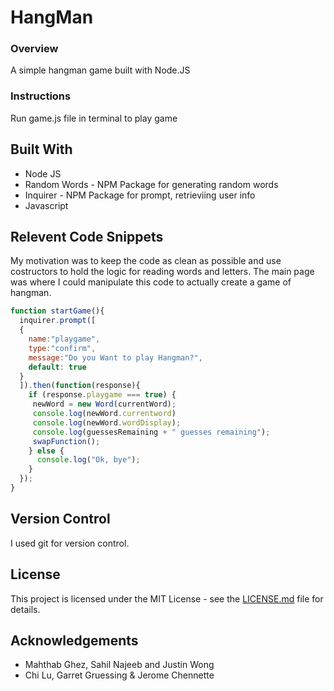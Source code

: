 # HangMan

### Overview

A simple hangman game built with Node.JS

### Instructions
Run game.js file in terminal to play game


## Built With
* Node JS
* Random Words - NPM Package for generating random words
* Inquirer - NPM Package for prompt, retrieviing user info
* Javascript

## Relevent Code Snippets
My motivation was to keep the code as clean as possible and use costructors to hold the logic for reading words and letters. The main page was where I could manipulate this code to actually create a game of hangman.
```javascript
function startGame(){
  inquirer.prompt([
  {
    name:"playgame",
    type:"confirm",
    message:"Do you Want to play Hangman?",
    default: true
  }    
  ]).then(function(response){
    if (response.playgame === true) {
     newWord = new Word(currentWord);
     console.log(newWord.currentword)
     console.log(newWord.wordDisplay);
     console.log(guessesRemaining + " guesses remaining");
     swapFunction();
    } else {
      console.log("Ok, bye");
    }
  });
}
```
## Version Control
I used git for version control.


## License
This project is licensed under the MIT License - see the [LICENSE.md](LICENSE.md) file for details.

## Acknowledgements
* Mahthab Ghez, Sahil Najeeb and Justin Wong
* Chi Lu, Garret Gruessing & Jerome Chennette

